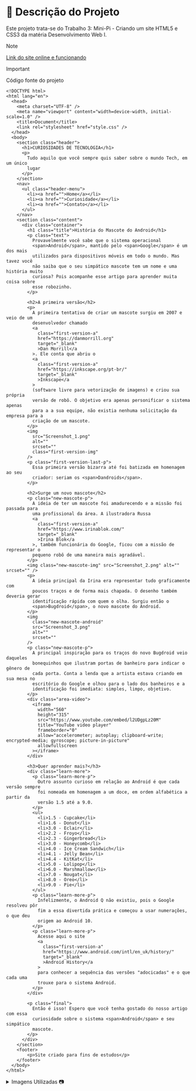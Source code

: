 # 🐙 Descrição do Projeto

Este projeto trata-se do Trabalho 3: Mini-Pi - Criando um site HTML5 e CSS3 da matéria Desenvolvimento Web I.

> [!NOTE]
> [Link do site online e funcionando](https://leonardocunha1.github.io/exercicios-faculdade/2024/DSM/1%C2%B0Semestre/Web%20I/Projeto%202/)

> [!IMPORTANT]
> Código fonte do projeto
> ```
> <!DOCTYPE html>
> <html lang="en">
>   <head>
>     <meta charset="UTF-8" />
>     <meta name="viewport" content="width=device-width, initial-scale=1.0" />
>     <title>Document</title>
>     <link rel="stylesheet" href="style.css" />
>   </head>
>   <body>
>     <section class="header">
>       <h1>CURIOSIDADES DE TECNOLOGIA</h1>
>       <p>
>         Tudo aquilo que você sempre quis saber sobre o mundo Tech, em um único
>         lugar
>       </p>
>     </section>
>     <nav>
>       <ul class="header-menu">
>         <li><a href="">Home</a></li>
>         <li><a href="">Curiosidade</a></li>
>         <li><a href="">Contato</a></li>
>       </ul>
>     </nav>
>     <section class="content">
>       <div class="container">
>         <h1 class="title">História do Mascote do Android</h1>
>         <p class="text">
>           Provavelmente você sabe que o sistema operacional
>           <span>Android</span>, mantido pelo <span>Google</span> é um dos mais
>           utilizados para dispositivos móveis em todo o mundo. Mas tavez você
>           não saiba que o seu simpático mascote tem um nome e uma história muito
>           curiosa? Pois acompanhe esse artigo para aprender muita coisa sobre
>           esse robozinho.
>         </p>
> 
>         <h2>A primeira versão</h2>
>         <p>
>           A primeira tentativa de criar um mascote surgiu em 2007 e veio de um
>           desenvolvedor chamado
>           <a
>             class="first-version-a"
>             href="https://danmorrill.org"
>             target="_blank"
>             >Dan Morrill</a
>           >. Ele conta que abriu o
>           <a
>             class="first-version-a"
>             href="https://inkscape.org/pt-br/"
>             target="_blank"
>             >Inkscape</a
>           >
>           (software livre para vetorização de imagens) e criou sua própria
>           versão de robô. O objetivo era apenas personificar o sistema apenas
>           para a a sua equipe, não existia nenhuma solicitação da empresa para a
>           criação de um mascote.
>         </p>
>         <img
>           src="Screenshot_1.png"
>           alt=""
>           srcset=""
>           class="first-version-img"
>         />
>         <p class="first-version-last-p">
>           Essa primeira versão bizarra até foi batizada em homenagem ao seu
>           criador: seriam os <span>Dandroids</span>.
>         </p>
> 
>         <h2>Surge um novo mascote</h2>
>         <p class="new-mascote-p">
>           A ideia de ter um mascote foi amadurecendo e a missão foi passada para
>           uma profissional da área. A ilustradora Russa
>           <a
>             class="first-version-a"
>             href="https://www.irinablok.com/"
>             target="_blank"
>             >Irina Blok</a
>           >, também funcionária do Google, ficou com a missão de representar o
>           pequeno robô de uma maneira mais agradável.
>         </p>
>         <img class="new-mascote-img" src="Screenshot_2.png" alt="" srcset="" />
>         <p>
>           A ideia principal da Irina era representar tudo graficamente com
>           poucos traços e de forma mais chapada. O desenho também deveria gerar
>           identificação rápida com quem o olha. Surgiu então o
>           <span>Bugdroid</span>, o novo mascote do Android.
>         </p>
>         <img
>           class="new-mascote-android"
>           src="Screenshot_3.png"
>           alt=""
>           srcset=""
>         />
>         <p class="new-mascote-p">
>           A principal inspiração para os traços do novo Bugdroid veio daqueles
>           bonequinhos que ilustram portas de banheiro para indicar o gênero de
>           cada porta. Conta a lenda que a artista estava criando em sua mesa no
>           escritório do Google e olhou para o lado dos banheiros e a
>           identificação foi imediata: simples, limpo, objetivo.
>         </p>
>         <div class="area-video">
>           <iframe
>             width="560"
>             height="315"
>             src="https://www.youtube.com/embed/l2UDgpLz20M"
>             title="YouTube video player"
>             frameborder="0"
>             allow="accelerometer; autoplay; clipboard-write; encrypted-media; gyroscope; picture-in-picture"
>             allowfullscreen
>           ></iframe>
>         </div>
> 
>         <h3>Quer aprender mais?</h3>
>         <div class="learn-more">
>           <p class="learn-more-p">
>             Outro assunto curioso em relação ao Android é que cada versão sempre
>             foi nomeada em homenagem a um doce, em ordem alfabética a partir da
>             versão 1.5 até a 9.0.
>           </p>
>           <ul>
>             <li>1.5 - Cupcake</li>
>             <li>1.6 - Donut</li>
>             <li>3.0 - Eclair</li>
>             <li>2.2 - Froyo</li>
>             <li>2.3 - Gingerbread</li>
>             <li>3.0 - Honeycomb</li>
>             <li>4.0 - Ice Cream Sandwich</li>
>             <li>4.1 - Jelly Bean</li>
>             <li>4.4 - KitKat</li>
>             <li>5.0 - Lolipop</li>
>             <li>6.0 - Marshmallow</li>
>             <li>7.0 - Nougat</li>
>             <li>8.0 - Oreo</li>
>             <li>9.0 - Pie</li>
>           </ul>
>           <p class="learn-more-p">
>             Infelizmente, o Android Q não existiu, pois o Google resolveu pôr
>             fim a essa divertida prática e começou a usar numerações, o que deu
>             origem ao Android 10.
>           </p>
>           <p class="learn-more-p">
>             Acesse aqui o site
>             <a
>               class="first-version-a"
>               href="https://www.android.com/intl/en_uk/history/"
>               target="_blank"
>               >Android History</a
>             >
>             para conhecer a sequência das versões "adocicadas" e o que cada uma
>             trouxe para o sistema Android.
>           </p>
>         </div>
> 
>         <p class="final">
>           Então é isso! Espero que você tenha gostado do nosso artigo com essa
>           curiosidade sobre o sistema <span>Android</span> e seu simpático
>           mascote.
>         </p>
>       </div>
>     </section>
>     <footer>
>         <p>Site criado para fins de estudos</p>
>     </footer>
>   </body>
> </html>
> ```

<details>

<summary>Imagens Utilizadas 📷</summary>

### You can add a header

1. Primeira versão bizarra do mascote do Android
<img src="https://raw.githubusercontent.com/leonardocunha1/exercicios-faculdade/main/2024/DSM/1%C2%B0Semestre/Web%20I/Projeto%202/Screenshot_1.png" width="350px" />
<br>
2. Ilustradora Irina Blok
<br>
<img src="https://raw.githubusercontent.com/leonardocunha1/exercicios-faculdade/main/2024/DSM/1%C2%B0Semestre/Web%20I/Projeto%202/Screenshot_2.png" width="350px" />
<br>
3. Bugdroid
<br>
<img src="https://raw.githubusercontent.com/leonardocunha1/exercicios-faculdade/main/2024/DSM/1%C2%B0Semestre/Web%20I/Projeto%202/Screenshot_3.png" width="100px" />


</details>


